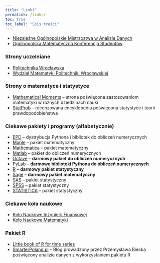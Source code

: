 ```yaml
---
title: "Linki"
permalink: /links/
toc: true
toc_label: "Spis treści"
---
```

*   [Niezależne Ogólnopolskie Mistrzostwa w Analizie Danych](http://nomad.im.pwr.wroc.pl/)
*   [Ogólnopolska Matematyczna Konferencja Studentów](http://omatko.im.pwr.wroc.pl)

### Strony uczelniane

*   [Politechnika Wrocławska](http://pwr.wroc.pl/)
*   [Wydział Matematyki Politechniki Wrocławskiej](http://im.pwr.wroc.pl/)

### Strony o matematyce i statystyce

*   [Mathematical Moments](http://www.ams.org/samplings/mathmoments/mathmoments) – strona poświęcona zastosowaniom matematyki w różnych dziedzinach nauki
*   [StatProb](http://statprob.com/) – recenzowana encyklopedia poświęcona statystyce i teorii prawdopodobieństwa

### Ciekawe pakiety i programy (alfabetycznie)

*   [EPD](http://www.enthought.com/products/epd.php) – dystrybucja Pythona i bibliotek do obliczeń numerycznych
*   [Maple](http://www.maplesoft.com/) – pakiet matematyczny
*   [Mathematica](http://www.wolfram.com/) – pakiet matematyczny
*   [Matlab](http://www.mathworks.com/) – pakiet do obliczeń numerycznych
*   [Octave](http://www.gnu.org/software/octave/) – **darmowy pakiet do obliczeń numerycznych**
*   [PyLab](http://www.scipy.org/PyLab) – **darmowe biblioteki Pythona do obliczeń numerycznych**
*   [R](http://www.r-project.org/) – **darmowy pakiet statystyczny**
*   [Sage](http://sagemath.org/) – **darmowy pakiet matematyczny**
*   [SAS](http://www.sas.com/) – pakiet statystyczny
*   [SPSS](http://spss.com/) – pakiet statystyczny
*   [STATISTICA](http://www.statsoft.pl/) – pakiet statystyczny

### Ciekawe koła naukowe

*   [Koło Naukowe Inżynierii Finansowej](http://knif.im.pwr.wroc.pl/)
*   [Koło Naukowe Matematyki](http://knm.im.pwr.wroc.pl/)

### Pakiet R

*   [Little book of R for time series](http://a-little-book-of-r-for-time-series.readthedocs.org/en/latest/index.html "Little book in R for time series")
*   [SmarterPoland.pl](http://smarterpoland.pl/ "Smarterpoland.pl") – Blog prowadzony przez Przemysława Biecka poświęcony analizie danych z wykorzystaniem pakietu R